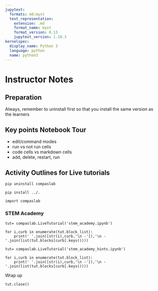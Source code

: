 ```yaml
---
jupytext:
  formats: md:myst
  text_representation:
    extension: .md
    format_name: myst
    format_version: 0.13
    jupytext_version: 1.10.3
kernelspec:
  display_name: Python 3
  language: python
  name: python3
---
```


# Instructor Notes

## Preparation

Always, remember to uninstall first so that you install the same version as the
learners



## Key points Notebook Tour

- edit/command modes
- run vs not run cells
- code cells vs markdown cells
- add, delete, restart, run





## Activity Outlines for Live tutorials

```
pip uninstall compaslab
```

```{code-cell} ipython3
pip install ../.
```

```{code-cell} ipython3
import compaslab
```

### STEM Academy
```{code-cell} ipython3
tut= compaslab.LiveTutorial('stem_academy.ipynb')

for i,curb in enumerate(tut.block_list):
    print(' '.join([str(i),curb,'\n -']),'\n - '.join(list(tut.blocks[curb].keys())))
```

```{code-cell} ipython3
tut= compaslab.LiveTutorial('stem_academy_hints.ipynb')

for i,curb in enumerate(tut.block_list):
    print(' '.join([str(i),curb,'\n -']),'\n - '.join(list(tut.blocks[curb].keys())))
```


Wrap up
```{code-cell} ipython3
tut.close()
```
